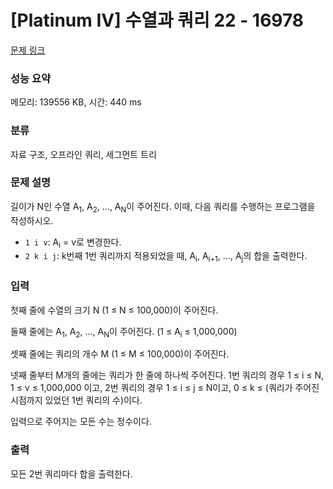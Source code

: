 # [Platinum IV] 수열과 쿼리 22 - 16978 

[문제 링크](https://www.acmicpc.net/problem/16978) 

### 성능 요약

메모리: 139556 KB, 시간: 440 ms

### 분류

자료 구조, 오프라인 쿼리, 세그먼트 트리

### 문제 설명

<p>길이가 N인 수열 A<sub>1</sub>, A<sub>2</sub>, ..., A<sub>N</sub>이 주어진다. 이때, 다음 쿼리를 수행하는 프로그램을 작성하시오.</p>

<ul>
	<li><code>1 i v</code>: A<sub>i</sub> = v로 변경한다.</li>
	<li><code>2 k i j</code>: k번째 1번 쿼리까지 적용되었을 때, A<sub>i</sub>, A<sub>i+1</sub>, ..., A<sub>j</sub>의 합을 출력한다.</li>
</ul>

### 입력 

 <p>첫째 줄에 수열의 크기 N (1 ≤ N ≤ 100,000)이 주어진다.</p>

<p>둘째 줄에는 A<sub>1</sub>, A<sub>2</sub>, ..., A<sub>N</sub>이 주어진다. (1 ≤ A<sub>i</sub> ≤ 1,000,000)</p>

<p>셋째 줄에는 쿼리의 개수 M (1 ≤ M ≤ 100,000)이 주어진다.</p>

<p>넷째 줄부터 M개의 줄에는 쿼리가 한 줄에 하나씩 주어진다. 1번 쿼리의 경우 1 ≤ i ≤ N, 1 ≤ v ≤ 1,000,000 이고, 2번 쿼리의 경우 1 ≤ i ≤ j ≤ N이고, 0 ≤ k ≤ (쿼리가 주어진 시점까지 있었던 1번 쿼리의 수)이다.</p>

<p>입력으로 주어지는 모든 수는 정수이다.</p>

### 출력 

 <p>모든 2번 쿼리마다 합을 출력한다.</p>

